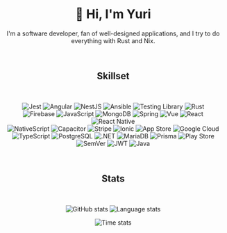 <div align="center">

  <h1 align="center"><strong>👋 Hi, I'm Yuri</strong></h1>

  <p>
    I'm a software developer, fan of well-designed applications, and I try to do everything with Rust and Nix.
  </p>
<br/>

## Skillset

<br/>

![Jest](https://img.shields.io/badge/Jest-c21325?style=flat-square&logo=jest&logoColor=FFF)
![Angular](https://img.shields.io/badge/Angular-dd0031?style=flat-square&logo=angular&logoColor=FFF)
![NestJS](https://img.shields.io/badge/NestJS-E0234E?style=flat-square&logo=nestjs&logoColor=FFF)
![Ansible](https://img.shields.io/badge/Ansible-ee0000?style=flat-square&logo=ansible&logoColor=FFF)
![Testing Library](https://img.shields.io/badge/Testing%20Library-e33332?style=flat-square&logo=testinglibrary&logoColor=FFF)
![Rust](https://img.shields.io/badge/Rust-e37d2f?style=flat-square&logo=rust&logoColor=FFF)<br/>
![Firebase](https://img.shields.io/badge/Firebase-ffca28?style=flat-square&logo=firebase&logoColor=FFF)
![JavaScript](https://img.shields.io/badge/JavaScript-f7df1e?style=flat-square&logo=javascript&logoColor=FFF)
![MongoDB](https://img.shields.io/badge/MongoDB-47a248?style=flat-square&logo=mongodb&logoColor=FFF)
![Spring](https://img.shields.io/badge/Spring-6db33f?style=flat-square&logo=spring&logoColor=FFF)
![Vue](https://img.shields.io/badge/Vue-4fc08d?style=flat-square&logo=vuedotjs&logoColor=FFF)
![React](https://img.shields.io/badge/React-61dafb?style=flat-square&logo=react&logoColor=FFF)
![React Native](https://img.shields.io/badge/React%20Native-61DAFB?style=flat-square&logo=react&logoColor=FFF)<br/>
![NativeScript](https://img.shields.io/badge/NativeScript-65adf1?style=flat-square&logo=nativescript&logoColor=FFF)
![Capacitor](https://img.shields.io/badge/Capacitor-119eff?style=flat-square&logo=capacitor&logoColor=FFF)
![Stripe](https://img.shields.io/badge/Stripe-008cdd?style=flat-square&logo=stripe&logoColor=FFF)
![Ionic](https://img.shields.io/badge/Ionic-3880ff?style=flat-square&logo=ionic&logoColor=FFF)
![App Store](https://img.shields.io/badge/App%20Store-0d96f6?style=flat-square&logo=appstore&logoColor=FFF)
![Google Cloud](https://img.shields.io/badge/Google%20Cloud-4285f4?style=flat-square&logo=googlecloud&logoColor=FFF)<br/>
![TypeScript](https://img.shields.io/badge/TypeScript-3178c6?style=flat-square&logo=TypeScript&logoColor=FFF)
![PostgreSQL](https://img.shields.io/badge/PostgreSQL-4169e1?style=flat-square&logo=postgresql&logoColor=FFF)
![.NET](https://img.shields.io/badge/.NET-512BD4?style=flat-square&logo=dotnet&logoColor=FFF)
![MariaDB](https://img.shields.io/badge/MariaDB-003545?style=flat-square&logo=mariadb&logoColor=FFF)
![Prisma](https://img.shields.io/badge/Prisma-2d3748?style=flat-square&logo=prisma&logoColor=FFF)
![Play Store](https://img.shields.io/badge/Play%20Store-414141?style=flat-square&logo=googleplay&logoColor=FFF)<br/>
![SemVer](https://img.shields.io/badge/SemVer-3f4551?style=flat-square&logo=semver&logoColor=FFF)
![JWT](https://img.shields.io/badge/JWT-000?style=flat-square&logo=jsonwebtokens&logoColor=FFF)
![Java](https://img.shields.io/badge/Java-000?style=flat-square&logo=openjdk&logoColor=FFF)

<br/>
</div>
<div align="center">

## Stats

<br/>

![GitHub stats](https://github-readme-stats-tau-ecru-96.vercel.app/api?username=yuri-becker&show_icons=true&theme=transparent&text_color=f67280&title_color=f67280&icon_color=f67280&hide_border=true&hide_rank=true&custom_title=Github&disable_animations=true)
![Language stats](https://github-readme-stats-tau-ecru-96.vercel.app/api/top-langs?username=yuri-becker&show_icons=true&theme=transparent&text_color=f67280&title_color=f67280&icon_color=f67280&hide_border=true&hide_rank=true&layout=donut&disable_animations=true&custom_title=Languages%20in%20own%20Repositories)
<br/>

![Time stats](https://github-readme-stats-tau-ecru-96.vercel.app/api/wakatime?username=yuri&show_icons=true&theme=transparent&text_color=f67280&title_color=f67280&icon_color=f67280&hide_border=true&hide_rank=true&layout=compact&api_domain=wakapi.catboy.house&disable_animations=true&langs_count=20&custom_title=Wakatime)
</div>
